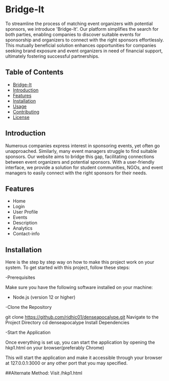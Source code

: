 # Bridge-It
To streamline the process of matching event organizers with potential sponsors, we introduce 'Bridge-It'. Our platform simplifies the search for both parties, enabling companies to discover suitable events for sponsorship and organizers to connect with the right sponsors effortlessly.
This mutually beneficial solution enhances opportunities for companies seeking brand exposure and event organizers in need of financial support, ultimately fostering successful partnerships.


## Table of Contents

- [Bridge-It](#project-title)
- [Introduction](#introduction)
- [Features](#features)
- [Installation](#installation)
- [Usage](#usage)
- [Contributing](#contributing)
- [License](#license)

## Introduction

Numerous companies express interest in sponsoring events, yet often go unapproached. Similarly, many event managers struggle to find suitable sponsors. Our website aims to bridge this gap, facilitating connections between event organizers and potential sponsors. With a
user-friendly interface, we provide a solution for student communities, NGOs, and event managers to easily connect
with the right sponsors for their needs.


## Features

- Home
- Login
- User Profile
- Events
- Description
- Analytics
- Contact-info 

## Installation

Here is the step by step way on how to make this project work on your system.
To get started with this project, follow these steps:

-Prerequisites

Make sure you have the following software installed on your machine:

- Node.js (version 12 or higher)

-Clone the Repository

git clone https://github.com/ridhic01/denseapocalype.git
Navigate to the Project Directory
cd denseapocalype
Install Dependencies

-Start the Application

Once everything is set up, you can start the application by opening the hkp1.html on your browser(preferably Chrome)

This will start the application and make it accessible through your browser at 127.0.0.1:3000 or any other port that you may specified.

##Alternate Method:
Visit /hkp1.html
